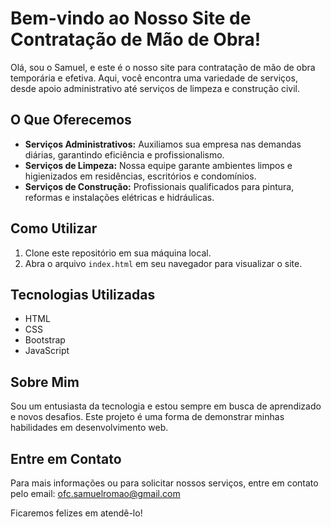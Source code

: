 # Bem-vindo ao Nosso Site de Contratação de Mão de Obra!

Olá, sou o Samuel, e este é o nosso site para contratação de mão de obra temporária e efetiva. Aqui, você encontra uma variedade de serviços, desde apoio administrativo até serviços de limpeza e construção civil.

## O Que Oferecemos

- **Serviços Administrativos:** Auxiliamos sua empresa nas demandas diárias, garantindo eficiência e profissionalismo.
- **Serviços de Limpeza:** Nossa equipe garante ambientes limpos e higienizados em residências, escritórios e condomínios.
- **Serviços de Construção:** Profissionais qualificados para pintura, reformas e instalações elétricas e hidráulicas.

## Como Utilizar

1. Clone este repositório em sua máquina local.
2. Abra o arquivo `index.html` em seu navegador para visualizar o site.

## Tecnologias Utilizadas

- HTML
- CSS
- Bootstrap
- JavaScript

## Sobre Mim

Sou um entusiasta da tecnologia e estou sempre em busca de aprendizado e novos desafios. Este projeto é uma forma de demonstrar minhas habilidades em desenvolvimento web.

## Entre em Contato

Para mais informações ou para solicitar nossos serviços, entre em contato pelo email: ofc.samuelromao@gmail.com

Ficaremos felizes em atendê-lo!
